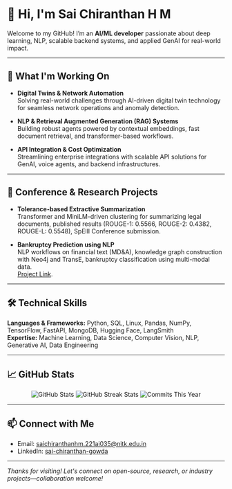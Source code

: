 # 👋 Hi, I'm Sai Chiranthan H M

Welcome to my GitHub! I’m an **AI/ML developer** passionate about deep learning, NLP, scalable backend systems, and applied GenAI for real-world impact.

---

## 🚀 What I'm Working On

- **Digital Twins & Network Automation**  
  Solving real-world challenges through AI-driven digital twin technology for seamless network operations and anomaly detection.

- **NLP & Retrieval Augmented Generation (RAG) Systems**  
  Building robust agents powered by contextual embeddings, fast document retrieval, and transformer-based workflows.

- **API Integration & Cost Optimization**  
  Streamlining enterprise integrations with scalable API solutions for GenAI, voice agents, and backend infrastructures.

---

## 🌟 Conference & Research Projects

- **Tolerance-based Extractive Summarization**  
  Transformer and MiniLM-driven clustering for summarizing legal documents, published results (ROUGE-1: 0.5566, ROUGE-2: 0.4382, ROUGE-L: 0.5548), SpEllI Conference submission.

- **Bankruptcy Prediction using NLP**  
  NLP workflows on financial text (MD&A), knowledge graph construction with Neo4j and TransE, bankruptcy classification using multi-modal data.  
  [Project Link](https://github.com/adya2004/bankruptcy-prediction-nlp).

---

## 🛠️ Technical Skills

**Languages & Frameworks:** Python, SQL, Linux, Pandas, NumPy, TensorFlow, FastAPI, MongoDB, Hugging Face, LangSmith  
**Expertise:** Machine Learning, Data Science, Computer Vision, NLP, Generative AI, Data Engineering

---

## 📈 GitHub Stats

<p align="center">
  <img src="https://github-readme-stats.vercel.app/api?username=saichiranthan&show_icons=true&theme=github_dark&include_all_commits=true" alt="GitHub Stats"/>
  <img src="https://github-readme-streak-stats.herokuapp.com/?user=saichiranthan&theme=dark" alt="GitHub Streak Stats"/>
  <img src="https://github-readme-stats.vercel.app/api?username=saichiranthan&count_private=true&show_icons=true&hide=issues&theme=github_dark&include_all_commits=true&custom_title=Commits%20This%20Year" alt="Commits This Year"/>
</p>

---

## 📫 Connect with Me

- Email: [saichiranthanhm.221ai035@nitk.edu.in](mailto:saichiranthanhm.221ai035@nitk.edu.in)
- LinkedIn: [sai-chiranthan-gowda](https://www.linkedin.com/in/sai-chiranthan-gowda)

---

*Thanks for visiting! Let's connect on open-source, research, or industry projects—collaboration welcome!*
